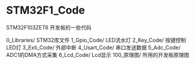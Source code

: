 # STM32F1_Code
STM32F103ZET6 开发板的一些代码

0_Libraries/  STM32库文件
1_Gpio_Code/  LED流水灯
2_Key_Code/   按键控制LED灯
3_Exti_Code/  外部中断
4_Usart_Code/ 串口发送数据
5_Adc_Code/   ADC1的DMA方式采集
6_Lcd_Code/   Lcd显示
100_原理图/    所用的开发板原理图


